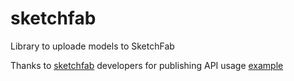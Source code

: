 # sketchfab
Library to uploade models to SketchFab

Thanks to [sketchfab](https://sketchfab.com/) developers for publishing API usage [example](https://gist.github.com/Kuranes/bbd688ab422ffb844ed3#file-sketchfab-upload-using-c-net)
